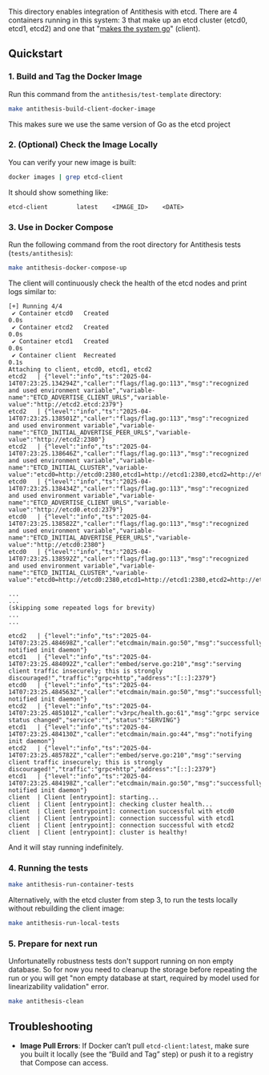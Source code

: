 This directory enables integration of Antithesis with etcd. There are 4 containers running in this system: 3 that make up an etcd cluster (etcd0, etcd1, etcd2) and one that "[makes the system go](https://antithesis.com/docs/getting_started/basic_test_hookup/)" (client).

## Quickstart

### 1. Build and Tag the Docker Image

Run this command from the `antithesis/test-template` directory:

```bash
make antithesis-build-client-docker-image
```

This makes sure we use the same version of Go as the etcd project

### 2. (Optional) Check the Image Locally

You can verify your new image is built:

```bash
docker images | grep etcd-client
```

It should show something like:

```
etcd-client        latest    <IMAGE_ID>    <DATE>
```

### 3. Use in Docker Compose

Run the following command from the root directory for Antithesis tests (`tests/antithesis`):

```bash
make antithesis-docker-compose-up
```

The client will continuously check the health of the etcd nodes and print logs similar to:

```
[+] Running 4/4
 ✔ Container etcd0   Created                                                                                                                                                 0.0s 
 ✔ Container etcd2   Created                                                                                                                                                 0.0s 
 ✔ Container etcd1   Created                                                                                                                                                 0.0s 
 ✔ Container client  Recreated                                                                                                                                               0.1s 
Attaching to client, etcd0, etcd1, etcd2
etcd2   | {"level":"info","ts":"2025-04-14T07:23:25.134294Z","caller":"flags/flag.go:113","msg":"recognized and used environment variable","variable-name":"ETCD_ADVERTISE_CLIENT_URLS","variable-value":"http://etcd2.etcd:2379"}
etcd2   | {"level":"info","ts":"2025-04-14T07:23:25.138501Z","caller":"flags/flag.go:113","msg":"recognized and used environment variable","variable-name":"ETCD_INITIAL_ADVERTISE_PEER_URLS","variable-value":"http://etcd2:2380"}
etcd2   | {"level":"info","ts":"2025-04-14T07:23:25.138646Z","caller":"flags/flag.go:113","msg":"recognized and used environment variable","variable-name":"ETCD_INITIAL_CLUSTER","variable-value":"etcd0=http://etcd0:2380,etcd1=http://etcd1:2380,etcd2=http://etcd2:2380"}
etcd0   | {"level":"info","ts":"2025-04-14T07:23:25.138434Z","caller":"flags/flag.go:113","msg":"recognized and used environment variable","variable-name":"ETCD_ADVERTISE_CLIENT_URLS","variable-value":"http://etcd0.etcd:2379"}
etcd0   | {"level":"info","ts":"2025-04-14T07:23:25.138582Z","caller":"flags/flag.go:113","msg":"recognized and used environment variable","variable-name":"ETCD_INITIAL_ADVERTISE_PEER_URLS","variable-value":"http://etcd0:2380"}
etcd0   | {"level":"info","ts":"2025-04-14T07:23:25.138592Z","caller":"flags/flag.go:113","msg":"recognized and used environment variable","variable-name":"ETCD_INITIAL_CLUSTER","variable-value":"etcd0=http://etcd0:2380,etcd1=http://etcd1:2380,etcd2=http://etcd2:2380"}

...
...
(skipping some repeated logs for brevity)
...
...

etcd2   | {"level":"info","ts":"2025-04-14T07:23:25.484698Z","caller":"etcdmain/main.go:50","msg":"successfully notified init daemon"}
etcd1   | {"level":"info","ts":"2025-04-14T07:23:25.484092Z","caller":"embed/serve.go:210","msg":"serving client traffic insecurely; this is strongly discouraged!","traffic":"grpc+http","address":"[::]:2379"}
etcd0   | {"level":"info","ts":"2025-04-14T07:23:25.484563Z","caller":"etcdmain/main.go:50","msg":"successfully notified init daemon"}
etcd2   | {"level":"info","ts":"2025-04-14T07:23:25.485101Z","caller":"v3rpc/health.go:61","msg":"grpc service status changed","service":"","status":"SERVING"}
etcd1   | {"level":"info","ts":"2025-04-14T07:23:25.484130Z","caller":"etcdmain/main.go:44","msg":"notifying init daemon"}
etcd2   | {"level":"info","ts":"2025-04-14T07:23:25.485782Z","caller":"embed/serve.go:210","msg":"serving client traffic insecurely; this is strongly discouraged!","traffic":"grpc+http","address":"[::]:2379"}
etcd1   | {"level":"info","ts":"2025-04-14T07:23:25.484198Z","caller":"etcdmain/main.go:50","msg":"successfully notified init daemon"}
client  | Client [entrypoint]: starting...
client  | Client [entrypoint]: checking cluster health...
client  | Client [entrypoint]: connection successful with etcd0
client  | Client [entrypoint]: connection successful with etcd1
client  | Client [entrypoint]: connection successful with etcd2
client  | Client [entrypoint]: cluster is healthy!
```

And it will stay running indefinitely.

### 4. Running the tests

```bash
make antithesis-run-container-tests
```

Alternatively, with the etcd cluster from step 3, to run the tests locally without rebuilding the client image:

```bash
make antithesis-run-local-tests
```

### 5. Prepare for next run

Unfortunatelly robustness tests don't support running on non empty database.
So for now you need to cleanup the storage before repeating the run or you will get "non empty database at start, required by model used for linearizability validation" error.

```bash
make antithesis-clean
```

## Troubleshooting

- **Image Pull Errors**: If Docker can’t pull `etcd-client:latest`, make sure you built it locally (see the “Build and Tag” step) or push it to a registry that Compose can access.
